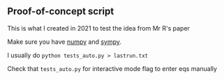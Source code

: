 ## Proof-of-concept script
This is what I created in 2021 to test the idea from Mr R's paper

Make sure you have [numpy](https://numpy.org/) and [sympy](https://www.sympy.org/).

I usually do `python tests_auto.py > lastrun.txt`

Check that `tests_auto.py` for interactive mode flag to enter eqs manually